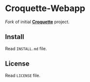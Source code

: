 # Croquette-Webapp

*Fork* of initial [**Croquette**](https://github.com/matsumonkie/Croquette) project.

## Install

Read `INSTALL.md` file.

## License

Read `LICENSE` file.

